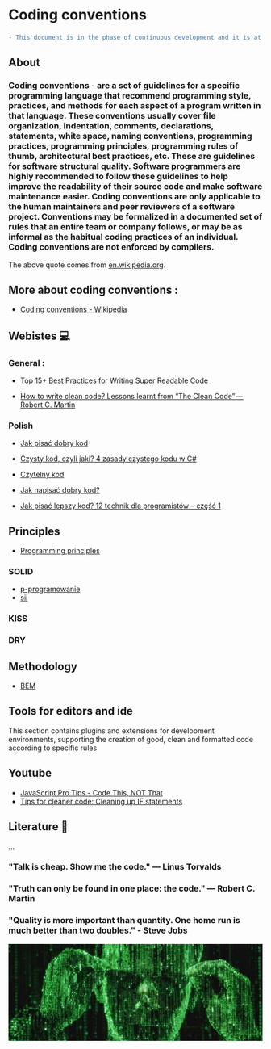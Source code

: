 # Coding conventions

```diff
- This document is in the phase of continuous development and it is at a very early stage.
```

## About

### Coding conventions - are a set of guidelines for a specific programming language that recommend programming style, practices, and methods for each aspect of a program written in that language. These conventions usually cover file organization, indentation, comments, declarations, statements, white space, naming conventions, programming practices, programming principles, programming rules of thumb, architectural best practices, etc. These are guidelines for software structural quality. Software programmers are highly recommended to follow these guidelines to help improve the readability of their source code and make software maintenance easier. Coding conventions are only applicable to the human maintainers and peer reviewers of a software project. Conventions may be formalized in a documented set of rules that an entire team or company follows, or may be as informal as the habitual coding practices of an individual. Coding conventions are not enforced by compilers.

The above quote comes from [en.wikipedia.org](https://en.wikipedia.org/).

## More about coding conventions :
  - [Coding conventions - Wikipedia](https://en.wikipedia.org/wiki/Coding_conventions)


##  Webistes :computer:

### General :
  - [Top 15+ Best Practices for Writing Super Readable Code](https://code.tutsplus.com/tutorials/top-15-best-practices-for-writing-super-readable-code--net-8118)
  
  - [How to write clean code? Lessons learnt from “The Clean Code” — Robert C. Martin](https://medium.com/mindorks/how-to-write-clean-code-lessons-learnt-from-the-clean-code-robert-c-martin-9ffc7aef870c)
  
### Polish
  - [Jak pisać dobry kod](http://roboblog.eu/2016/05/13/pisac-dobry-kod/)
  
  - [Czysty kod, czyli jaki? 4 zasady czystego kodu w C#](https://geek.justjoin.it/czysty-kod-czyli-4-zasady-czystego-kodu-c/)
  
  - [Czytelny kod](https://typeofweb.com/2016/11/25/czytelny-kod/)
  
  - [Jak napisać dobry kod?](https://superkoder.pl/jak-napisac-dobry-kod/)
  
  - [Jak pisać lepszy kod? 12 technik dla programistów – część 1](http://opracyzdalnej.pl/jak-pisac-lepszy-kod-12-technik-dla-programistow-czesc-1/)
    
##  Principles

  - [Programming principles](https://en.wikipedia.org/wiki/Category:Programming_principles)

### SOLID
  - [p-programowanie](https://www.p-programowanie.pl/paradygmaty-programowania/zasady-solid/)
  - [sii](https://sii.pl/blog/solid-dobre-praktyki-programowania/)

### KISS
### DRY

## Methodology

   - [BEM](https://en.bem.info/methodology/quick-start/)

##  Tools for editors and ide
This section contains plugins and extensions for development environments, supporting the creation of good, clean and formatted code according to specific rules

## Youtube

  - [JavaScript Pro Tips - Code This, NOT That](https://www.youtube.com/watch?v=Mus_vwhTCq0)
  - [Tips for cleaner code: Cleaning up IF statements](https://www.youtube.com/watch?v=ldqDpmMkXgw)

##  Literature :book:
...


### "Talk is cheap. Show me the code." ― Linus Torvalds 
### "Truth can only be found in one place: the code." ― Robert C. Martin
### "Quality is more important than quantity. One home run is much better than two doubles." - Steve Jobs

![alt text](https://raw.githubusercontent.com/jakubgania/coding-conventions/master/The-Matrix-code.jpg)

